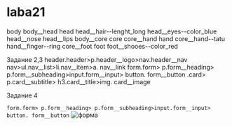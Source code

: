 # laba21 
body 
body__head head
head__hair--lenght_long
head__eyes--color_blue
head__nose
head__lips
body__core core
core__hand hand
core__hand--tatu
hand__finger--ring
core__foot foot
foot__shooes--color_red

Задание 2,3
header.header>p.header__logo>nav.header__nav nav>ul.nav__list>li.nav__item>a. nav__link
form.form> p.form__heading> p.form__subheading>input.form__input> button. form__button
.card> p.card__subtitle> h3.card__title>img. card__image

Задание 4

```form.form> p.form__heading> p.form__subheading>input.form__input> button. form__button```
![форма](/image/%D1%84%D0%BE%D1%80%D0%BC.jpg)


